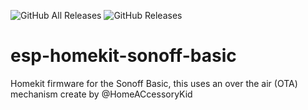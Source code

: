 ![GitHub All Releases](https://img.shields.io/github/downloads/maccoylton/esp-homekit-sonoff-basic/total) 
![GitHub Releases](https://img.shields.io/github/downloads/maccoylton/esp-homekit-sonoff-basic/latest/total)

# esp-homekit-sonoff-basic 

Homekit firmware for the Sonoff Basic, this uses an over the air (OTA) mechanism create by @HomeACcessoryKid

